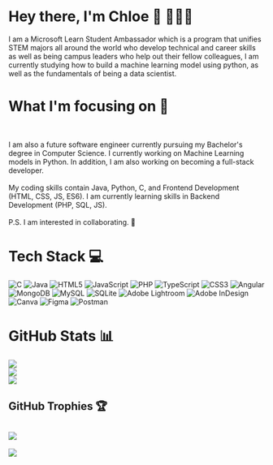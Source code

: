 # Hey there, I'm Chloe 👋 👩🏽‍💻

<!--
**chloegem/chloegem** is a ✨ _special_ ✨ repository because its `README.md` (this file) appears on your GitHub profile.
-->
I am a Microsoft Learn Student Ambassador which is a program that unifies STEM majors all around the world who develop technical and career skills as well as being campus leaders who help out their fellow colleagues, I am currently studying how to build a machine learning model using python, as well as the fundamentals of being a data scientist.

# What I'm focusing on 💫 
<br>

I am also a future software engineer currently pursuing my Bachelor's degree in Computer Science. I currently working on Machine Learning models in Python. In addition, I am also working on becoming a full-stack developer.<br><br>My coding skills contain Java, Python, C, and Frontend Development (HTML, CSS, JS, ES6). I am currently learning skills in Backend Development (PHP, SQL, JS).<br><br> P.S. I am interested in collaborating. 👯

# Tech Stack 💻 
![C](https://img.shields.io/badge/c-%2300599C.svg?style=for-the-badge&logo=c&logoColor=white) ![Java](https://img.shields.io/badge/java-%23ED8B00.svg?style=for-the-badge&logo=java&logoColor=white) ![HTML5](https://img.shields.io/badge/html5-%23E34F26.svg?style=for-the-badge&logo=html5&logoColor=white) ![JavaScript](https://img.shields.io/badge/javascript-%23323330.svg?style=for-the-badge&logo=javascript&logoColor=%23F7DF1E) ![PHP](https://img.shields.io/badge/php-%23777BB4.svg?style=for-the-badge&logo=php&logoColor=white) ![TypeScript](https://img.shields.io/badge/typescript-%23007ACC.svg?style=for-the-badge&logo=typescript&logoColor=white) ![CSS3](https://img.shields.io/badge/css3-%231572B6.svg?style=for-the-badge&logo=css3&logoColor=white) ![Angular](https://img.shields.io/badge/angular-%23DD0031.svg?style=for-the-badge&logo=angular&logoColor=white) ![MongoDB](https://img.shields.io/badge/MongoDB-%234ea94b.svg?style=for-the-badge&logo=mongodb&logoColor=white) ![MySQL](https://img.shields.io/badge/mysql-%2300f.svg?style=for-the-badge&logo=mysql&logoColor=white) ![SQLite](https://img.shields.io/badge/sqlite-%2307405e.svg?style=for-the-badge&logo=sqlite&logoColor=white) ![Adobe Lightroom](https://img.shields.io/badge/Adobe%20Lightroom-31A8FF.svg?style=for-the-badge&logo=Adobe%20Lightroom&logoColor=white) ![Adobe InDesign](https://img.shields.io/badge/Adobe%20InDesign-49021F?style=for-the-badge&logo=adobeindesign&logoColor=white) ![Canva](https://img.shields.io/badge/Canva-%2300C4CC.svg?style=for-the-badge&logo=Canva&logoColor=white) 	![Figma](https://img.shields.io/badge/figma-%23F24E1E.svg?style=for-the-badge&logo=figma&logoColor=white) ![Postman](https://img.shields.io/badge/Postman-FF6C37?style=for-the-badge&logo=postman&logoColor=white)

# GitHub Stats 📊 
![](https://github-readme-stats.vercel.app/api?username=chloegem&theme=midnight-purple&hide_border=false&include_all_commits=true&count_private=true)<br/>
![](https://github-readme-streak-stats.herokuapp.com/?user=chloegem&theme=midnight-purple&hide_border=false)<br/>
![](https://github-readme-stats.vercel.app/api/top-langs/?username=chloegem&theme=midnight-purple&hide_border=false&include_all_commits=true&count_private=true&layout=compact)

## GitHub Trophies 🏆 
![](https://github-profile-trophy.vercel.app/?username=chloegem&theme=tokyonight&no-frame=false&no-bg=true&margin-w=4)
---
[![](https://visitcount.itsvg.in/api?id=chloegem&icon=5&color=6)](https://visitcount.itsvg.in)
